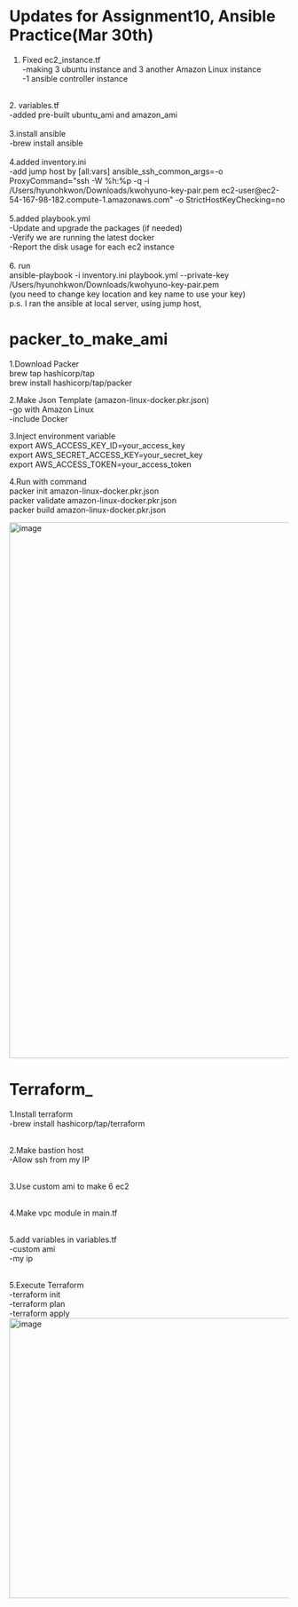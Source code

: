 # Updates for Assignment10, Ansible Practice(Mar 30th) <br>
1. Fixed ec2_instance.tf<br>
-making 3 ubuntu instance and 3 another Amazon Linux instance<br>
-1 ansible controller instance<br>
<br>
2. variables.tf<br>
-added pre-built ubuntu_ami and amazon_ami<br>
<br>
3.install ansible <br>
-brew install ansible<br>
<br>
4.added inventory.ini<br>
-add jump host by
[all:vars]
ansible_ssh_common_args=-o ProxyCommand="ssh -W %h:%p -q -i /Users/hyunohkwon/Downloads/kwohyuno-key-pair.pem ec2-user@ec2-54-167-98-182.compute-1.amazonaws.com" -o StrictHostKeyChecking=no

<br>
<br>
5.added playbook.yml<br>
-Update and upgrade the packages (if needed)<br>
-Verify we are running the latest docker<br>
-Report the disk usage for each ec2 instance<br>
<br>
6. run<br>
ansible-playbook -i inventory.ini playbook.yml --private-key /Users/hyunohkwon/Downloads/kwohyuno-key-pair.pem<br>
(you need to change key location and key name to use your key)
<br>
p.s. I ran the ansible at local server, using jump host, 




# packer_to_make_ami 
1.Download Packer <br>
brew tap hashicorp/tap   <br>
brew install hashicorp/tap/packer  <br>


2.Make Json Template (amazon-linux-docker.pkr.json) <br>
-go with Amazon Linux <br>
-include Docker <br>


3.Inject environment variable <br>
export AWS_ACCESS_KEY_ID=your_access_key  <br>
export AWS_SECRET_ACCESS_KEY=your_secret_key <br>
export AWS_ACCESS_TOKEN=your_access_token <br>


4.Run with command  <br>
packer init amazon-linux-docker.pkr.json <br>
packer validate amazon-linux-docker.pkr.json <br>
packer build amazon-linux-docker.pkr.json <br>

<img width="966" alt="image" src="https://github.com/user-attachments/assets/04c87149-2f51-483a-8dd5-05a9f9394875" />


# Terraform_ 
1.Install terraform <br>
-brew install hashicorp/tap/terraform <br><br>

2.Make bastion host <br>
-Allow ssh from my IP <br><br>

3.Use custom ami to make 6 ec2  <br><br>

4.Make vpc module in main.tf <br><br>

5.add variables in variables.tf <br>
-custom ami <br>
-my ip <br><br>

5.Execute Terraform <br>
-terraform init <br>
-terraform plan <br>
-terraform apply<br>
<img width="505" alt="image" src="https://github.com/user-attachments/assets/e7c5621a-de63-4ec7-8a3b-3fb4b46d8244" />
